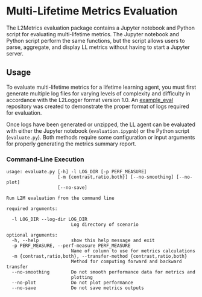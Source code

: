 # Multi-Lifetime Metrics Evaluation

The L2Metrics evaluation package contains a Jupyter notebook and Python script for evaluating multi-lifetime metrics. The Jupyter notebook and Python script perform the same functions, but the script allows users to parse, aggregate, and display LL metrics without having to start a Jupyter server.

## Usage

To evaluate multi-lifetime metrics for a lifetime learning agent, you must first generate multiple log files for varying levels of complexity and difficulty in accordance with the L2Logger format version 1.0. An [example_eval](https://github.com/darpa-l2m/example_eval) repository was created to demonstrate the proper format of logs required for evaluation.

Once logs have been generated or unzipped, the LL agent can be evaluated with either the Jupyter notebook (`evaluation.ipypnb`) or the Python script (`evaluate.py`). Both methods require some configuration or input arguments for properly generating the metrics summary report.

### Command-Line Execution

```
usage: evaluate.py [-h] -l LOG_DIR [-p PERF_MEASURE]
                   [-m {contrast,ratio,both}] [--no-smoothing] [--no-plot]
                   [--no-save]

Run L2M evaluation from the command line

required arguments:

  -l LOG_DIR --log-dir LOG_DIR
                        Log directory of scenario

optional arguments:
  -h, --help            show this help message and exit
  -p PERF_MEASURE, --perf-measure PERF_MEASURE
                        Name of column to use for metrics calculations
  -m {contrast,ratio,both}, --transfer-method {contrast,ratio,both}
                        Method for computing forward and backward transfer
  --no-smoothing        Do not smooth performance data for metrics and
                        plotting
  --no-plot             Do not plot performance
  --no-save             Do not save metrics outputs
```
